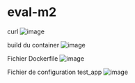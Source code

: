 # eval-m2

curl 
![image](https://github.com/user-attachments/assets/145815cf-47c6-4696-9376-738c5a98a422)

build du container
![image](https://github.com/user-attachments/assets/eca1b886-2878-4e2d-88b0-46ad3e3d60f5)

Fichier Dockerfile 
![image](https://github.com/user-attachments/assets/c7756659-aa27-4426-9793-1a44a1589c3b)

Fichier de configuration test_app
![image](https://github.com/user-attachments/assets/8aee96b8-e04c-43b9-a0ca-76640f238646)


